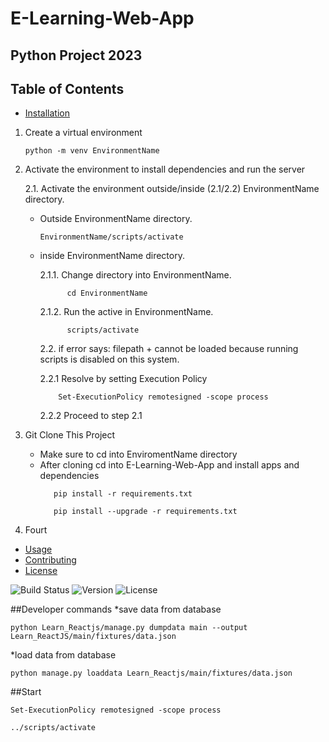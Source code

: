 # E-Learning-Web-App

## Python Project 2023

## Table of Contents

- [Installation](#installation)

1.  Create a virtual environment

        python -m venv EnvironmentName

2.  Activate the environment to install dependencies and run the server

    2.1. Activate the environment outside/inside (2.1/2.2) EnvironmentName directory.

    - Outside EnvironmentName directory.

      ```
      EnvironmentName/scripts/activate
      ```

    - inside EnvironmentName directory.

      2.1.1. Change directory into EnvironmentName.

                cd EnvironmentName

      2.1.2. Run the active in EnvironmentName.

                scripts/activate

      2.2. if error says: filepath + cannot be loaded because running scripts is disabled on this system.

      2.2.1 Resolve by setting Execution Policy

              Set-ExecutionPolicy remotesigned -scope process

      2.2.2 Proceed to step 2.1

3.  Git Clone This Project
    - Make sure to cd into EnviromentName directory
    - After cloning cd into E-Learning-Web-App and install apps and dependencies
      ```
         pip install -r requirements.txt
      ```
      ```
         pip install --upgrade -r requirements.txt
      ```
4.  Fourt

- [Usage](#usage)
- [Contributing](#contributing)
- [License](#license)

![Build Status](https://img.shields.io/badge/Build-Passing-brightgreen)
![Version](https://img.shields.io/badge/Version-1.0-blue)
![License](https://img.shields.io/badge/License-MIT-red)

##Developer commands
\*save data from database

```
python Learn_Reactjs/manage.py dumpdata main --output Learn_ReactJS/main/fixtures/data.json
```

\*load data from database

```
python manage.py loaddata Learn_Reactjs/main/fixtures/data.json
```

##Start

```
Set-ExecutionPolicy remotesigned -scope process
```

```
../scripts/activate
```
